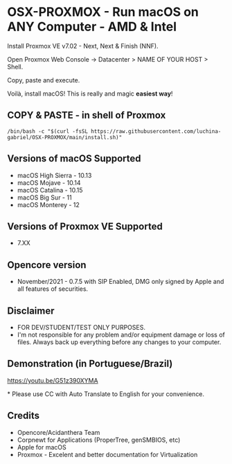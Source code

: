 # OSX-PROXMOX - Run macOS on ANY Computer - AMD & Intel

Install Proxmox VE v7.02 - Next, Next & Finish (NNF).

Open Proxmox Web Console -> Datacenter > NAME OF YOUR HOST > Shell.

Copy, paste and execute.

Voilà, install macOS! This is really and magic **easiest way**!

## COPY & PASTE - in shell of Proxmox

```
/bin/bash -c "$(curl -fsSL https://raw.githubusercontent.com/luchina-gabriel/OSX-PROXMOX/main/install.sh)"
```

## Versions of macOS Supported
* macOS High Sierra - 10.13
* macOS Mojave - 10.14
* macOS Catalina - 10.15
* macOS Big Sur - 11
* macOS Monterey - 12

## Versions of Proxmox VE Supported
* 7.XX

## Opencore version
* November/2021 - 0.7.5 with SIP Enabled, DMG only signed by Apple and all features of securities.

## Disclaimer

- FOR DEV/STUDENT/TEST ONLY PURPOSES.
- I'm not responsible for any problem and/or equipment damage or loss of files. Always back up everything before any changes to your computer.

## Demonstration (in Portuguese/Brazil)

https://youtu.be/G51z390XYMA

\* Please use CC with Auto Translate to English for your convenience.

## Credits

- Opencore/Acidanthera Team
- Corpnewt for Applications (ProperTree, genSMBIOS, etc)
- Apple for macOS
- Proxmox - Excelent and better documentation for Virtualization
